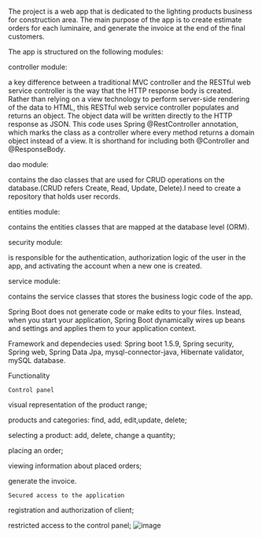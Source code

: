 The project is a web app that is dedicated to the lighting products business for construction area. 
The main purpose of the app is to create estimate orders for each luminaire, and generate the invoice at the end of the final customers.

The app is structured on the following modules:

controller module:

a key difference between a traditional MVC controller and the RESTful web service controller is the way that the HTTP response body is created. Rather than relying on a view technology to perform server-side rendering of the data to HTML, this RESTful web service controller populates and returns an object. The object data will be written directly to the HTTP response as JSON. This code uses Spring @RestController annotation, which marks the class as a controller where every method returns a domain object instead of a view. It is shorthand for including both @Controller and @ResponseBody.

dao module:

contains the dao classes that are used for CRUD operations on the database.(CRUD refers Create, Read, Update, Delete).I need to create a repository that holds user records.

entities module:

contains the entities classes that are mapped at the database level (ORM).

security module:

is responsible for the authentication, authorization logic of the user in the app, and activating the account when a new one is created.

service module:

contains the service classes that stores the business logic code of the app.

Spring Boot does not generate code or make edits to your files. Instead, when you start your application, Spring Boot dynamically wires up beans and settings and applies them to your application context.

Framework and dependecies used: Spring boot 1.5.9, Spring security, Spring web, Spring Data Jpa, mysql-connector-java, Hibernate validator, mySQL database.
    
Functionality
        

    Control panel
    

visual representation of the product range;

products and categories: find, add, edit,update, delete;

selecting a product: add, delete, change a quantity;

placing an order;

viewing information about placed orders;

generate the invoice.
        
        
    Secured access to the application
    
registration and authorization of client;

restricted access to the control panel;
![image](https://user-images.githubusercontent.com/30430563/168477940-853b6604-4a8b-4f2f-b38c-2f2fc429bd9a.png)

